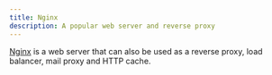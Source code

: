 ```yaml
---
title: Nginx
description: A popular web server and reverse proxy
---
```


[Nginx](https://nginx.com) is a web server that can also be used as a reverse proxy, load balancer, mail proxy and HTTP cache.
